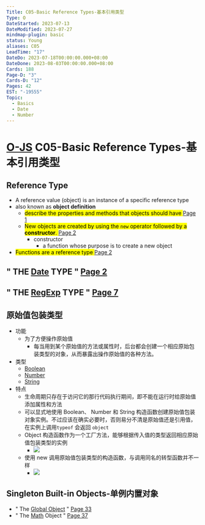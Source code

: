 ```yaml
---
Title: C05-Basic Reference Types-基本引用类型
Type: O
DateStarted: 2023-07-13
DateModified: 2023-07-27
mindmap-plugin: basic
status: Young
aliases: C05
LeadTime: "17"
DateDo: 2023-07-18T00:00:00.000+08:00
DateDone: 2023-08-03T00:00:00.000+08:00
Cards: 188
Page-D: "3"
Cards-D: "12"
Pages: 42
EST: "-19555"
Topic:
  - Basics
  - Date
  - Number
---
```


# [O-JS](O-JS.md) C05-Basic Reference Types-基本引用类型

## Reference Type

- A reference value (object) is an instance of a specific reference type
- also known as **object definition**
  - <mark class="hltr-yellow "> describe the properties and methods that objects should have </mark> [Page 1](zotero://open-pdf/library/items/6CRSJHBD?page=1&annotation=W8FMGMY2)
  - <mark class="hltr-yellow "> New objects are created by using the `new` operator followed by a **constructor**. </mark> [Page 2](zotero://open-pdf/library/items/6CRSJHBD?page=2&annotation=XVQF4W88)
    - constructor
      - a function whose purpose is to create a new object
- <mark class="hltr-yellow "> Functions are a reference type </mark> [Page 2](zotero://open-pdf/library/items/6CRSJHBD?page=2&annotation=E3F9YDP6)
<!--SR:!2023-08-23,8,250!2023-08-25,10,250-->

## " THE [Date](Date.md) TYPE " [Page 2 ](zotero://open-pdf/library/items/6CRSJHBD?page=2&annotation=ZCMRAWIJ)

## " THE [RegExp](RegExp.md) TYPE " [Page 7 ](zotero://open-pdf/library/items/6CRSJHBD?page=7&annotation=7CTZW4JC)

## 原始值包装类型

- 功能
  - 为了方便操作原始值
    - 每当用到某个原始值的方法或属性时，后台都会创建一个相应原始包装类型的对象，从而暴露出操作原始值的各种方法。
- 类型
  - [Boolean](Boolean.md)
  - [Number](Number.md)
  - [String](String.md)
- 特点
  - 生命周期只存在于访问它的那行代码执行期间，即不能在运行时给原始值添加属性和方法
  - 可以显式地使用 Boolean、 Number 和 String 构造函数创建原始值包装对象实例。不过应该在确实必要时，否则易分不清是原始值还是引用值，在实例上调用`typeof` 会返回 `object`
  - Object 构造函数作为一个工厂方法，能够根据传入值的类型返回相应原始值包装类型的实例
    - ![](Paste%20image%201690786151062image.png)
  - 使用 new 调用原始值包装类型的构造函数，与调用同名的转型函数并不一样
    - ![](Paste%20image%201690786054733image.png)

## Singleton Built-in Objects-单例内置对象

- " The [Global Object](Global%20Object-全局对象.md) " [Page 33 ](zotero://open-pdf/library/items/6CRSJHBD?page=33&annotation=2YN64C3N)
- " The [Math](Math.md) Object " [Page 37 ](zotero://open-pdf/library/items/6CRSJHBD?page=37&annotation=MG3CNTWP)
